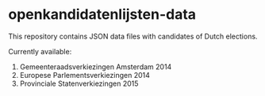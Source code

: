 openkandidatenlijsten-data
==========================

This repository contains JSON data files with candidates of Dutch elections.

Currently available:

1. Gemeenteraadsverkiezingen Amsterdam 2014
2. Europese Parlementsverkiezingen 2014
3. Provinciale Statenverkiezingen 2015
